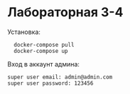 # Лабораторная 3-4

Установка:

```
  docker-compose pull
  docker-compose up
```

Вход в аккаунт админа:

```
super user email: admin@admin.com
super user password: 123456
```
